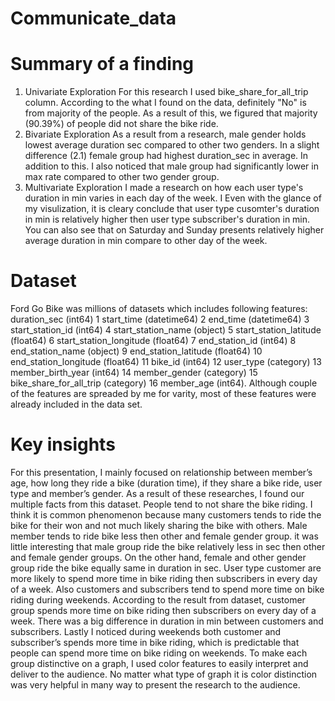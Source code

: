 # Communicate_data
# Summary of a finding
1. Univariate Exploration
For this research I used bike_share_for_all_trip column. According to the what I found on the data, definitely "No" is from majority of the people. As a result of this, we figured that majority (90.39%) of people did not share the bike ride.
2. Bivariate Exploration
As a result from a research, male gender holds lowest average duration sec compared to other two genders. In a slight difference (2.1) female group had highest duration_sec in average. In addition to this. I also noticed that male group had significantly lower in max rate compared to other two gender group.
3. Multivariate Exploration
I made a research on how each user type's duration in min varies in each day of the week. I Even with the glance of my visulization, it is cleary conclude that user type cusomter's duration in min is relatively higher then user type subscriber's duration in min. You can also see that on Saturday and Sunday presents relatively higher average duration in min compare to other day of the week.
# Dataset
Ford Go Bike was millions of datasets which includes following features: duration_sec (int64) 1 start_time (datetime64) 2 end_time (datetime64) 3 start_station_id (int64) 4 start_station_name (object) 5 start_station_latitude (float64) 6 start_station_longitude (float64) 7 end_station_id (int64) 8 end_station_name (object) 9 end_station_latitude (float64) 10 end_station_longitude (float64) 11 bike_id (int64) 12 user_type (category) 13 member_birth_year (int64) 14 member_gender (category) 15 bike_share_for_all_trip (category) 16 member_age (int64).
Although couple of the features are spreaded by me for varity, most of these features were already included in the data set.
# Key insights
For this presentation, I mainly focused on relationship between member’s age, how long they ride a bike (duration time), if they share a bike ride, user type and member’s gender. As a result of these researches, I found our multiple facts from this dataset.
People tend to not share the bike riding. I think it is common phenomenon because many customers tends to ride the bike for their won and not much likely sharing the bike with others.
Male member tends to ride bike less then other and female gender group. it was little interesting that male group ride the bike relatively less in sec then other and female gender groups. On the other hand, female and other gender group ride the bike equally same in duration in sec.
User type customer are more likely to spend more time in bike riding then subscribers in every day of a week. Also customers and subscribers tend to spend more time on bike riding during weekends. According to the result from dataset, customer group spends more time on bike riding then subscribers on every day of a week. There was a big difference in duration in min between customers and subscribers. Lastly I noticed during weekends both customer and subscriber’s spends more time in bike riding, which is predictable that people can spend more time on bike riding on weekends.
To make each group distinctive on a graph, I used color features to easily interpret and deliver to the audience. No matter what type of graph it is color distinction was very helpful in many way to present the research to the audience.
